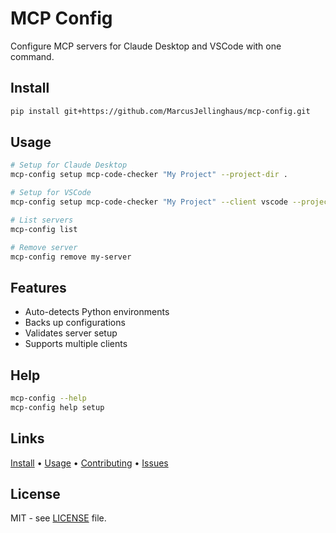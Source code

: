 # MCP Config

Configure MCP servers for Claude Desktop and VSCode with one command.

## Install
```bash
pip install git+https://github.com/MarcusJellinghaus/mcp-config.git
```

## Usage
```bash
# Setup for Claude Desktop
mcp-config setup mcp-code-checker "My Project" --project-dir .

# Setup for VSCode
mcp-config setup mcp-code-checker "My Project" --client vscode --project-dir .

# List servers
mcp-config list

# Remove server
mcp-config remove my-server
```

## Features
- Auto-detects Python environments
- Backs up configurations
- Validates server setup
- Supports multiple clients

## Help
```bash
mcp-config --help
mcp-config help setup
```

## Links
[Install](INSTALL.md) • [Usage](USAGE.md) • [Contributing](CONTRIBUTING.md) • [Issues](https://github.com/MarcusJellinghaus/mcp-config/issues)

## License
MIT - see [LICENSE](LICENSE) file.
